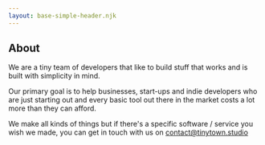 ```yaml
---
layout: base-simple-header.njk
---
```


## About

We are a tiny team of developers that like to build stuff that works and is
built with simplicity in mind.

Our primary goal is to help businesses, start-ups and indie developers who are
just starting out and every basic tool out there in the market costs a lot more
than they can afford.

We make all kinds of things but if there's a specific software / service you
wish we made, you can get in touch with us on <contact@tinytown.studio>
